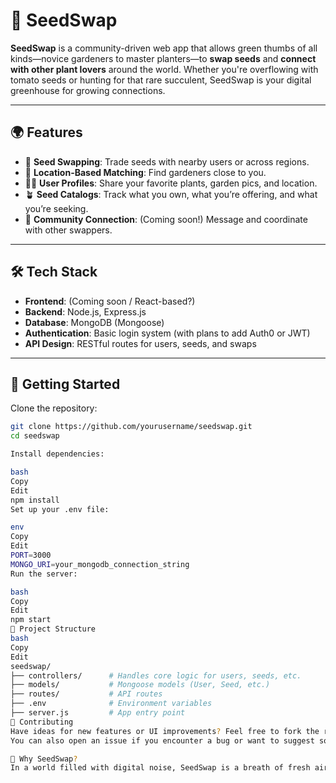 # 🌱 SeedSwap

**SeedSwap** is a community-driven web app that allows green thumbs of all kinds—novice gardeners to master planters—to **swap seeds** and **connect with other plant lovers** around the world. Whether you're overflowing with tomato seeds or hunting for that rare succulent, SeedSwap is your digital greenhouse for growing connections.

---

## 🌍 Features

- 🔁 **Seed Swapping**: Trade seeds with nearby users or across regions.
- 📍 **Location-Based Matching**: Find gardeners close to you.
- 🧑‍🌾 **User Profiles**: Share your favorite plants, garden pics, and location.
- 🪴 **Seed Catalogs**: Track what you own, what you’re offering, and what you’re seeking.
- 💬 **Community Connection**: (Coming soon!) Message and coordinate with other swappers.

---

## 🛠️ Tech Stack

- **Frontend**: (Coming soon / React-based?)
- **Backend**: Node.js, Express.js
- **Database**: MongoDB (Mongoose)
- **Authentication**: Basic login system (with plans to add Auth0 or JWT)
- **API Design**: RESTful routes for users, seeds, and swaps

---

## 🚀 Getting Started

Clone the repository:

```bash
git clone https://github.com/yourusername/seedswap.git
cd seedswap

Install dependencies:

bash
Copy
Edit
npm install
Set up your .env file:

env
Copy
Edit
PORT=3000
MONGO_URI=your_mongodb_connection_string
Run the server:

bash
Copy
Edit
npm start
📁 Project Structure
bash
Copy
Edit
seedswap/
├── controllers/      # Handles core logic for users, seeds, etc.
├── models/           # Mongoose models (User, Seed, etc.)
├── routes/           # API routes
├── .env              # Environment variables
├── server.js         # App entry point
🤝 Contributing
Have ideas for new features or UI improvements? Feel free to fork the repo and submit a PR!
You can also open an issue if you encounter a bug or want to suggest something.

🌸 Why SeedSwap?
In a world filled with digital noise, SeedSwap is a breath of fresh air—a place for nature lovers to connect through something meaningful and tangible: growing things. 🌿

